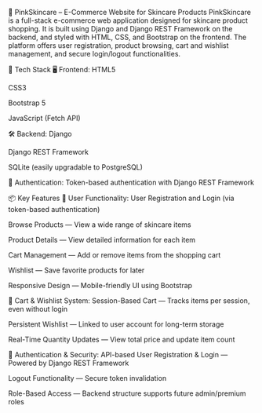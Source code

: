 💖 PinkSkincare – E-Commerce Website for Skincare Products
PinkSkincare is a full-stack e-commerce web application designed for skincare product shopping. It is built using Django and Django REST Framework on the backend, and styled with HTML, CSS, and Bootstrap on the frontend. The platform offers user registration, product browsing, cart and wishlist management, and secure login/logout functionalities.

🔧 Tech Stack
🖥️ Frontend:
HTML5

CSS3

Bootstrap 5

JavaScript (Fetch API)

🛠️ Backend:
Django

Django REST Framework

SQLite (easily upgradable to PostgreSQL)

🔐 Authentication:
Token-based authentication with Django REST Framework

📦 Key Features
👤 User Functionality:
User Registration and Login (via token-based authentication)

Browse Products — View a wide range of skincare items

Product Details — View detailed information for each item

Cart Management — Add or remove items from the shopping cart

Wishlist — Save favorite products for later

Responsive Design — Mobile-friendly UI using Bootstrap

🛒 Cart & Wishlist System:
Session-Based Cart — Tracks items per session, even without login

Persistent Wishlist — Linked to user account for long-term storage

Real-Time Quantity Updates — View total price and update item count

🔐 Authentication & Security:
API-based User Registration & Login — Powered by Django REST Framework

Logout Functionality — Secure token invalidation

Role-Based Access — Backend structure supports future admin/premium roles

